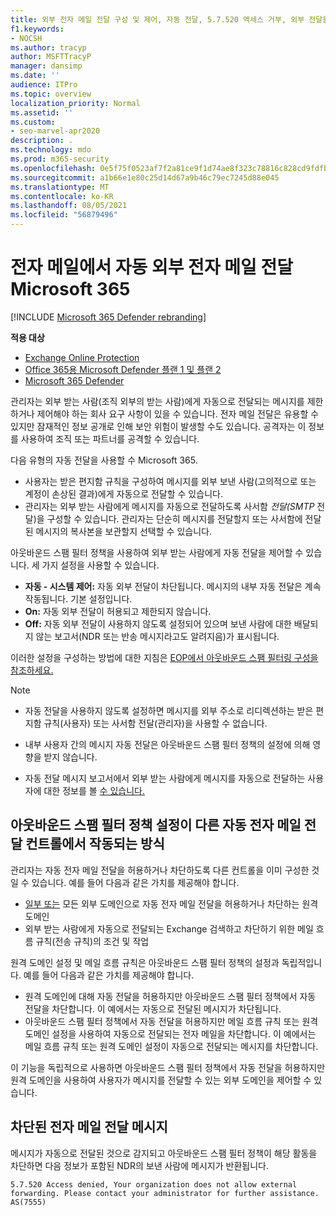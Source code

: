 ```yaml
---
title: 외부 전자 메일 전달 구성 및 제어, 자동 전달, 5.7.520 액세스 거부, 외부 전달을 사용하지 않도록 설정, 관리자가 외부 전달, 아웃바운드 스팸 방지 정책을 사용하지 않도록 설정했습니다.
f1.keywords:
- NOCSH
ms.author: tracyp
author: MSFTTracyP
manager: dansimp
ms.date: ''
audience: ITPro
ms.topic: overview
localization_priority: Normal
ms.assetid: ''
ms.custom:
- seo-marvel-apr2020
description: .
ms.technology: mdo
ms.prod: m365-security
ms.openlocfilehash: 0e5f75f0523af7f2a81ce9f1d74ae8f323c78816c828cd9fdfba4210afc912fe
ms.sourcegitcommit: a1b66e1e80c25d14d67a9b46c79ec7245d88e045
ms.translationtype: MT
ms.contentlocale: ko-KR
ms.lasthandoff: 08/05/2021
ms.locfileid: "56879496"
---
```

# <a name="control-automatic-external-email-forwarding-in-microsoft-365"></a>전자 메일에서 자동 외부 전자 메일 전달 Microsoft 365

[!INCLUDE [Microsoft 365 Defender rebranding](../includes/microsoft-defender-for-office.md)]

**적용 대상**
- [Exchange Online Protection](exchange-online-protection-overview.md)
- [Office 365용 Microsoft Defender 플랜 1 및 플랜 2](defender-for-office-365.md)
- [Microsoft 365 Defender](../defender/microsoft-365-defender.md)

관리자는 외부 받는 사람(조직 외부의 받는 사람)에게 자동으로 전달되는 메시지를 제한하거나 제어해야 하는 회사 요구 사항이 있을 수 있습니다. 전자 메일 전달은 유용할 수 있지만 잠재적인 정보 공개로 인해 보안 위험이 발생할 수도 있습니다. 공격자는 이 정보를 사용하여 조직 또는 파트너를 공격할 수 있습니다.

다음 유형의 자동 전달을 사용할 수 Microsoft 365.

- 사용자는 받은 [](https://support.microsoft.com/office/c24f5dea-9465-4df4-ad17-a50704d66c59) 편지함 규칙을 구성하여 메시지를 외부 보낸 사람(고의적으로 또는 계정이 손상된 결과)에게 자동으로 전달할 수 있습니다.
- 관리자는 외부 [](/exchange/recipients-in-exchange-online/manage-user-mailboxes/configure-email-forwarding) 받는 사람에게 메시지를 자동으로 전달하도록 사서함 _전달(SMTP_ 전달)을 구성할 수 있습니다. 관리자는 단순히 메시지를 전달할지 또는 사서함에 전달된 메시지의 복사본을 보관할지 선택할 수 있습니다.

아웃바운드 스팸 필터 정책을 사용하여 외부 받는 사람에게 자동 전달을 제어할 수 있습니다. 세 가지 설정을 사용할 수 있습니다.

- **자동 - 시스템 제어:** 자동 외부 전달이 차단됩니다. 메시지의 내부 자동 전달은 계속 작동됩니다. 기본 설정입니다.
- **On:** 자동 외부 전달이 허용되고 제한되지 않습니다.
- **Off:** 자동 외부 전달이 사용하지 않도록 설정되어 있으며 보낸 사람에 대한 배달되지 않는 보고서(NDR 또는 반송 메시지라고도 알려지음)가 표시됩니다.

이러한 설정을 구성하는 방법에 대한 지침은 [EOP에서 아웃바운드 스팸 필터링 구성을 참조하세요.](configure-the-outbound-spam-policy.md)

> [!NOTE]
>
> - 자동 전달을 사용하지 않도록 설정하면 메시지를 외부 주소로 리디렉션하는 받은 편지함 규칙(사용자) 또는 사서함 전달(관리자)을 사용할 수 없습니다.
>
> - 내부 사용자 간의 메시지 자동 전달은 아웃바운드 스팸 필터 정책의 설정에 의해 영향을 받지 않습니다.
>
> - 자동 전달 메시지 보고서에서 외부 받는 사람에게 메시지를 자동으로 전달하는 사용자에 대한 정보를 볼 [수 있습니다.](mfi-auto-forwarded-messages-report.md)

## <a name="how-the-outbound-spam-filter-policy-settings-work-with-other-automatic-email-forwarding-controls"></a>아웃바운드 스팸 필터 정책 설정이 다른 자동 전자 메일 전달 컨트롤에서 작동되는 방식

관리자는 자동 전자 메일 전달을 허용하거나 차단하도록 다른 컨트롤을 이미 구성한 것일 수 있습니다. 예를 들어 다음과 같은 가치를 제공해야 합니다.

- [일부 또는](/exchange/mail-flow-best-practices/remote-domains/remote-domains) 모든 외부 도메인으로 자동 전자 메일 전달을 허용하거나 차단하는 원격 도메인
- 외부 받는 사람에게 자동으로 [](/exchange/security-and-compliance/mail-flow-rules/mail-flow-rules) 전달되는 Exchange 검색하고 차단하기 위한 메일 흐름 규칙(전송 규칙)의 조건 및 작업

원격 도메인 설정 및 메일 흐름 규칙은 아웃바운드 스팸 필터 정책의 설정과 독립적입니다. 예를 들어 다음과 같은 가치를 제공해야 합니다.

- 원격 도메인에 대해 자동 전달을 허용하지만 아웃바운드 스팸 필터 정책에서 자동 전달을 차단합니다. 이 예에서는 자동으로 전달된 메시지가 차단됩니다.
- 아웃바운드 스팸 필터 정책에서 자동 전달을 허용하지만 메일 흐름 규칙 또는 원격 도메인 설정을 사용하여 자동으로 전달되는 전자 메일을 차단합니다. 이 예에서는 메일 흐름 규칙 또는 원격 도메인 설정이 자동으로 전달되는 메시지를 차단합니다.

이 기능을 독립적으로 사용하면 아웃바운드 스팸 필터 정책에서 자동 전달을 허용하지만 원격 도메인을 사용하여 사용자가 메시지를 전달할 수 있는 외부 도메인을 제어할 수 있습니다.

## <a name="blocked-email-forwarding-messages"></a>차단된 전자 메일 전달 메시지

메시지가 자동으로 전달된 것으로 감지되고 아웃바운드 스팸  필터 정책이 해당 활동을 차단하면 다음 정보가 포함된 NDR의 보낸 사람에 메시지가 반환됩니다. [](configure-the-outbound-spam-policy.md)

`5.7.520 Access denied, Your organization does not allow external forwarding. Please contact your administrator for further assistance. AS(7555)`
